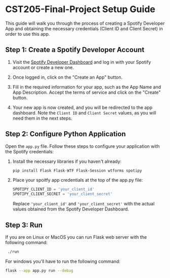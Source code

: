 # CST205-Final-Project Setup Guide

This guide will walk you through the process of creating a Spotify Developer App and obtaining the necessary credentials (Client ID and Client Secret) in order to use this app.

## Step 1: Create a Spotify Developer Account

1. Visit the [Spotify Developer Dashboard](https://developer.spotify.com/dashboard/login) and log in with your Spotify account or create a new one.

2. Once logged in, click on the "Create an App" button.

3. Fill in the required information for your app, such as the App Name and App Description. Accept the terms of service and click on the "Create" button.

4. Your new app is now created, and you will be redirected to the app dashboard. Note the `Client ID` and `Client Secret` values, as you will need them in the next steps.

## Step 2: Configure Python Application

Open the `app.py` file. Follow these steps to configure your application with the Spotify credentials:

1. Install the necessary libraries if you haven't already:

   ```bash
   pip install Flask Flask-WTF Flask-Session wtforms spotipy
   ```

2. Place your spoitfy app credentials at the top of the app.py file:

   ```python
   SPOTIPY_CLIENT_ID = 'your_client_id'
   SPOTIPY_CLIENT_SECRET = 'your_client_secret'                                                        
   ```

   Replace `'your_client_id'` and `'your_client_secret'` with the actual values obtained from the Spotify Developer Dashboard.


## Step 3: Run

  If you are on Linux or MacOS you can run Flask web server with the following command:
  
   ```bash
    ./run
   ```
  For windows you'll have to run the following command:
  
  ```bash
  flask --app app.py run --debug
  ```
  
